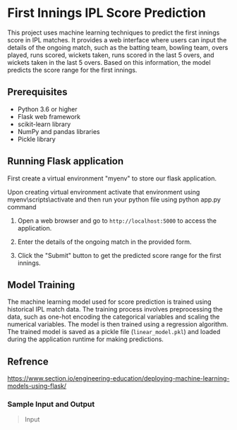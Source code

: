 # First Innings IPL Score Prediction

This project uses machine learning techniques to predict the first innings score in IPL matches. It provides a web interface where users can input the details of the ongoing match, such as the batting team, bowling team, overs played, runs scored, wickets taken, runs scored in the last 5 overs, and wickets taken in the last 5 overs. Based on this information, the model predicts the score range for the first innings.

## Prerequisites

- Python 3.6 or higher
- Flask web framework
- scikit-learn library
- NumPy and pandas libraries
- Pickle library

## Running Flask application
First create a virtual environment "myenv" to store our flask application.

Upon creating virtual environment activate that environment using myenv\scripts\activate and then run your python file using python app.py command

1. Open a web browser and go to `http://localhost:5000` to access the application.

2. Enter the details of the ongoing match in the provided form.

3. Click the "Submit" button to get the predicted score range for the first innings.

## Model Training

The machine learning model used for score prediction is trained using historical IPL match data. 
The training process involves preprocessing the data, such as one-hot encoding the categorical variables and scaling the numerical variables. 
The model is then trained using a regression algorithm.
The trained model is saved as a pickle file (`linear_model.pkl`) and loaded during the application runtime for making predictions.

## Refrence
https://www.section.io/engineering-education/deploying-machine-learning-models-using-flask/

### Sample Input and Output

> Input














